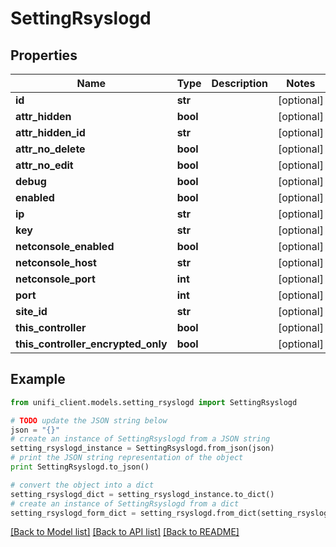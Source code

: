 # SettingRsyslogd


## Properties

Name | Type | Description | Notes
------------ | ------------- | ------------- | -------------
**id** | **str** |  | [optional] 
**attr_hidden** | **bool** |  | [optional] 
**attr_hidden_id** | **str** |  | [optional] 
**attr_no_delete** | **bool** |  | [optional] 
**attr_no_edit** | **bool** |  | [optional] 
**debug** | **bool** |  | [optional] 
**enabled** | **bool** |  | [optional] 
**ip** | **str** |  | [optional] 
**key** | **str** |  | [optional] 
**netconsole_enabled** | **bool** |  | [optional] 
**netconsole_host** | **str** |  | [optional] 
**netconsole_port** | **int** |  | [optional] 
**port** | **int** |  | [optional] 
**site_id** | **str** |  | [optional] 
**this_controller** | **bool** |  | [optional] 
**this_controller_encrypted_only** | **bool** |  | [optional] 

## Example

```python
from unifi_client.models.setting_rsyslogd import SettingRsyslogd

# TODO update the JSON string below
json = "{}"
# create an instance of SettingRsyslogd from a JSON string
setting_rsyslogd_instance = SettingRsyslogd.from_json(json)
# print the JSON string representation of the object
print SettingRsyslogd.to_json()

# convert the object into a dict
setting_rsyslogd_dict = setting_rsyslogd_instance.to_dict()
# create an instance of SettingRsyslogd from a dict
setting_rsyslogd_form_dict = setting_rsyslogd.from_dict(setting_rsyslogd_dict)
```
[[Back to Model list]](../README.md#documentation-for-models) [[Back to API list]](../README.md#documentation-for-api-endpoints) [[Back to README]](../README.md)


